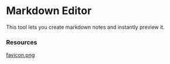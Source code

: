 # Markdown Editor

This tool lets you create markdown notes and instantly preview it.

### Resources

[favicon.png](https://www.flaticon.com/free-icon/m_880906)
